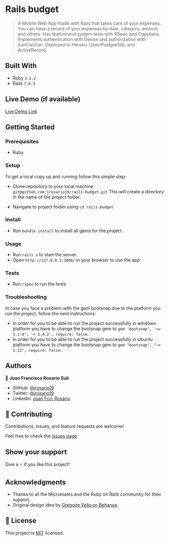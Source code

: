 # Rails budget

> A Mobile Web App made with Rails that takes care of your expenses. You can have a record of your expenses by date, category, amount, and others. Has feature and system tests with RSpec and Capybara. Implements authentication with Devise and authorization with CanCanCan. Deployed to Heroku. Uses PostgreSQL and ActiveRecord.


## Built With

- Ruby `3.1.2`
- Rails `7.0.3`

## Live Demo (if available)

[Live Demo Link](https://tranquil-mesa-74989.herokuapp.com/)

## Getting Started

### Prerequisites

- Ruby

### Setup

To get a local copy up and running follow this simple step:

- Clone repository to your local machine: 
`git@github.com:jrosario19/rails-budget.git`
This will create a directory in the name of the project folder.

- Navigate to project folder using `cd rails-budget`

### Install

- Run `bundle install` to install all gems for the project.

### Usage

- Run `rails s` to start the server
- Open `http://127.0.0.1:3000/` in your browser to use the app

### Tests
- Run `rspec` to run the tests

### Troubleshooting
In case you face a problem with the gem bootsnap due to the platform you run the project, follow the next instructions:
- In order for you to be able to run the project successfully in windows platform you have to change the bootsnap gem to `gem 'bootsnap', '>= 1.1.0', '< 1.4.2', require: false`.
- In order for you to be able to run the project successfully in Ubuntu platform you have to change the bootsnap gem to `gem "bootsnap", "~> 1.13", require: false`.

## Authors

👤 **Juan Francisco Rosario Suli**

- GitHub: [@jrosario19](https://github.com/jrosario19)
- Twitter: [@jrosario19](https://twitter.com/jrosario19)
- LinkedIn: [Juan Fco. Rosario](https://linkedin.com/in/juan-francisco-rosario-suli-44595051)

## 🤝 Contributing

Contributions, issues, and feature requests are welcome!

Feel free to check the [issues page](../../issues/).

## Show your support

Give a ⭐️ if you like this project!

## Acknowledgments

- Thanks to all the Micromates and the Ruby on Rails community for their support.
- Original design idea by [Gregoire Vella on Behance](https://www.behance.net/gregoirevella).

## 📝 License

This project is [MIT](./MIT.md) licensed.
